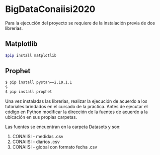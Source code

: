 # BigDataConaiisi2020
Para la ejecución del proyecto se requiere de la instalación previa de dos librerias.

## Matplotlib
```bash
$pip install matplotlib
```
## Prophet
```bash
$ pip install pystan==2.19.1.1
$
$ pip install prophet
```
Una vez instaladas las librerias, realizar la ejecución de acuerdo a los tutoriales brindados en el cursado de la práctica.
Antes de ejecutar el código en Python modificar la dirección de la fuentes de acuerdo a la ubicación en sus propias carpetas.

Las fuentes se encuentran en la carpeta Datasets y son:
1. CONAIISI - medidas .csv
2. CONAIISI - diarios .csv
3. CONAIISI - global con formato fecha .csv
	
